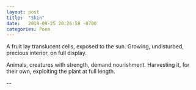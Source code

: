 ```yaml
---
layout: post
title:  "Skin"
date:   2019-09-25 20:26:58 -0700
categories: Poem
---
```


A fruit lay
translucent cells, exposed to the sun.
Growing, undisturbed,
precious interior, on full display.

Animals, creatures with strength,
demand nourishment.
Harvesting it, for their own,
exploiting the plant at full length.

--
